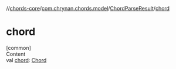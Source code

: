 //[chords-core](../../../index.md)/[com.chrynan.chords.model](../index.md)/[ChordParseResult](index.md)/[chord](chord.md)



# chord  
[common]  
Content  
val [chord](chord.md): [Chord](../-chord/index.md)  



